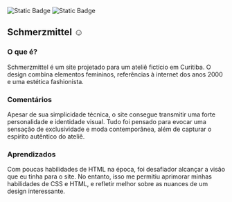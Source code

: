 


![Static Badge](https://img.shields.io/badge/HTML%20-%20orange?style=flat&logo=html5&logoColor=white&color=ef4026) 
![Static Badge](https://img.shields.io/badge/CSS%20-%20orange?style=flat&logo=css3&logoColor=white&color=264de4)
## Schmerzmittel ☺︎

### O que é?
Schmerzmittel é um site projetado para um ateliê fictício em Curitiba. O design combina elementos femininos, referências à internet dos anos 2000 e uma estética fashionista.

### Comentários
Apesar de sua simplicidade técnica, o site consegue transmitir uma forte personalidade e identidade visual. Tudo foi pensado para evocar uma sensação de exclusividade e moda contemporânea, além de capturar o espírito autêntico do ateliê.

### Aprendizados
Com poucas habilidades de HTML na época, foi desafiador alcançar a visão que eu tinha para o site. No entanto, isso me permitiu aprimorar minhas habilidades de CSS e HTML, e refletir melhor sobre as nuances de um design interessante.
